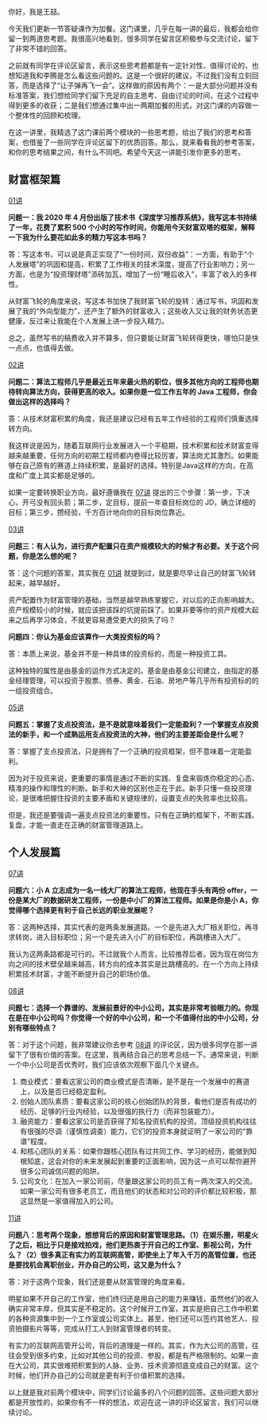 你好，我是王喆。

今天我们更新一节答疑课作为加餐。这门课里，几乎在每一讲的最后，我都会给你留一到两道思考题。我很高兴地看到，很多同学在留言区积极参与交流讨论，留下了非常不错的回答。

之前就有同学在评论区留言，表示这些思考题都是有一定针对性、值得讨论的，也想知道我和李腾是怎么看这些问题的。这是一个很好的建议，不过我们没有立刻回答，而是选择了“让子弹再飞一会”。这样做的原因有两个：一是大部分问题并没有标准答案，我们想给同学们留下充足的自主思考、自由讨论的时间，在这个过程中得到更多的收获；二是我们想通过集中出一两期加餐的形式，对这门课的内容做一个整体性的回顾和梳理。

在这一讲里，我精选了这门课前两个模块的一些思考题，给出了我们的思考和答案，也借鉴了一些同学在评论区留下的优质回答。那么，就来看看我的参考答案，和你的思考结果之间，有什么不同吧。希望今天这一讲能引发你更多的思考。

## 财富框架篇

[01讲](https://time.geekbang.org/column/article/394326)

**问题一：我 2020 年 4 月份出版了技术书《深度学习推荐系统》，我写这本书持续了一年，花费了累积 500 个小时的写作时间，你能用今天财富双塔的框架，解释一下我为什么要花如此多的精力写这本书吗？**

答：写这本书，可以说是真正实现了“一份时间，双份收益”：一方面，有助于“个人发展塔”的巩固和提高，积累了工作相关的技术深度，提高了行业影响力；另一方面，也是为“投资理财塔”添砖加瓦，增加了一份“睡后收入”，丰富了收入的多样性。

从财富飞轮的角度来说，写这本书加快了我财富飞轮的旋转：通过写书，巩固和发展了我的“外向型能力”，还产生了额外的财富收入；这些收入又让我的财务状态更健康，反过来让我能在个人发展上进一步投入精力。

总之，虽然写书的稿费收入并不算多，但只要能让财富飞轮转得更快，哪怕只是快一点点，也值得去做。

[02讲](https://time.geekbang.org/column/article/394973)

**问题二：算法工程师几乎是最近五年来最火热的职位，很多其他方向的工程师也期待转向算法方向，获得更高的收入。如果你是一位工作五年的 Java 工程师，你会做出这样的选择吗？**

答：从技术财富积累的角度，我还是建议已经有五年工作经验的工程师们慎重选择转方向。

我这样说是因为，随着互联网行业发展进入一个平稳期，技术积累和技术财富变得越来越重要，任何方向的初期工程师都内卷得比较厉害，算法岗尤其激烈。如果能够在自己原有的赛道上持续积累，是最好的选择。特别是Java这样的方向，在高度和广度上其实都是足够的。

如果一定要转换职业方向，最好遵循我在 [07讲](https://time.geekbang.org/column/article/399771) 提出的三个步骤：第一步，下决心，开弓没有回头箭；第二步，定目标，提前一年查目标岗位的 JD，确立详细的目标；第三步，攒经验，千方百计地向你的目标岗位靠近。

[03讲](https://time.geekbang.org/column/article/395874)

**问题三：有人认为，进行资产配置只在资产规模较大的时候才有必要。关于这个问题，你是怎么想的呢？**

答：这个问题的答案，其实我在 [01讲](https://time.geekbang.org/column/article/394326) 就提到过，就是要尽早让自己的财富飞轮转起来，越早越好。

资产配置作为财富管理的基础，当然是越早熟练掌握它，对以后的正向影响越大。资产规模较小的时候，就应该把该踩的坑提前踩了。如果非要等你的资产规模大起来之后再学习体会，不就更容易遭受更大的损失了吗？

**问题四：你认为基金应该算作一大类投资标的吗？**

答：本质上来说，基金并不是一种具体的投资标的，而是一种投资工具。

这种独特的属性是由基金的运作方式决定的。基金是由基金公司建立，由指定的基金经理管理，可以投资于股票、债券、黄金、石油、房地产等几乎所有投资标的的一组投资组合。

[05讲](https://time.geekbang.org/column/article/398076)

**问题五：掌握了支点投资法，是不是就意味着我们一定能盈利？一个掌握支点投资法的新手，和一个成熟运用支点投资法的大神，他们的主要差距会是什么呢？**

答：掌握了支点投资法，只是拥有了一个正确的投资框架，但不意味着一定能盈利。

因为对于投资来说，更重要的事情是通过不断的实践、复盘来锻炼你稳定的心态、精准的操作和理性的判断。新手和大神的区别也正在于此。新手只懂一些投资理论，是很难把握住投资的主要矛盾和关键规律的，设置支点的失败率也比较高。

但是，我还是要强调一遍支点投资法的重要性。只有在正确的框架下，不断实践、复盘，才能一直走在正确的财富管理道路上。

## 个人发展篇

[07讲](https://time.geekbang.org/column/article/399771)

**问题六：小 A 立志成为一名一线大厂的算法工程师，他现在手头有两份 offer，一份是某大厂的数据研发工程师，一份是中小厂的算法工程师。如果是你是小 A，你觉得哪个选择更有利于自己长远的职业发展呢？**

答：这两种选择，其实代表的是两条发展道路。一个是先进入大厂相关职位，再寻求转岗，进入目标职位；另一个是先进入小厂的目标职位，再跳槽进入大厂。

我认为这两条路都是可行的。不过就我个人而言，比较推荐后者。因为现在岗位方向之间的技术壁垒越来越高，转方向的成本其实是比跳槽高的。在一个方向上持续积累技术财富，才能不断提升自己的职场价值。

[08讲](https://time.geekbang.org/column/article/400581)

**问题七：选择一个靠谱的、发展前景好的中小公司，其实是非常考验眼力的。你现在是在中小公司吗？你觉得一个好的中小公司，和一个不值得付出的中小公司，分别有哪些特点？**

答：对于这个问题，我非常建议你去参考 [08讲](https://time.geekbang.org/column/article/400581) 的评论区，因为很多同学在那一讲留下了很有价值的答案。在这里，我再结合自己的思考总结一下。通常来说，判断一个中小公司是否优秀时，我们应该依次观察下面几个关键点。

1. 商业模式：要看这家公司的商业模式是否清晰，是不是在一个发展中的赛道上，以及是否已经稳定盈利。
2. 创始人团队素质：要看这家公司的核心创始团队的背景，看他们是否有成功的经历、足够的行业内经验，以及很强的执行力（而非包装能力）。
3. 融资能力：要看这家公司是否获得了知名投资机构的投资。顶级投资机构往往有很强的尽调（谨慎性调查）能力，它们的投资本身就证明了一家公司的“靠谱”程度。
4. 和核心团队的关系：如果你跟核心团队有过共同工作、学习的经历，能做到知根知底，这会对你的未来发展起到重要的正面影响，因为这一点可以帮你避开很多公司诚信问题的陷阱。
5. 公司文化：在加入一家公司前，尽量跟这家公司的员工有一两次深入的交流。如果一家公司有很多老员工，而且他们的状态和对公司的评价都比较积极，那这显然是一家值得加入的公司。

[11讲](https://time.geekbang.org/column/article/404119)

**问题八：思考两个现象，想想背后的原因和财富管理思路。（1）在娱乐圈，明星火了之后，相比于只是接戏拍戏，他们更热衷于开自己的工作室、影视公司，为什么？（2）很多真正有实力的互联网高管，即使坐上了年入千万的高管位置，也还是要找机会离职创业，开办自己的公司，这又是为什么？**

答：对于这两个现象，我们还是要从财富管理的角度来看。

明星如果不开自己的工作室，他们终归还是用自己的能力来赚钱，虽然他们的收入确实非常丰厚，但其实是不稳定的。这个时候开工作室，其实是把自己工作中积累的各种资源集中到一个工作室或公司实体上。甚至，他们还可以签约其他艺人、投资拍摄影片等等，完成从打工人到财富管理者的转变。

有实力的互联网高管开公司，背后的道理是一样的。其实，作为大公司的高管，往往会受到很多约束，比如对其他公司的投资、参股，都是有严格限制的。如果一直在大公司，其实很难把积累到的人脉、业务、技术资源彻底变成自己的财富。这个时候，他们开办自己的公司就是更有利于价值积累的选择。

以上就是我对前两个模块中，同学们讨论最多的八个问题的回答。这些问题大部分都是开放性的，如果你有不一样的想法，欢迎在这一讲的评论区留言，我们可以继续讨论。